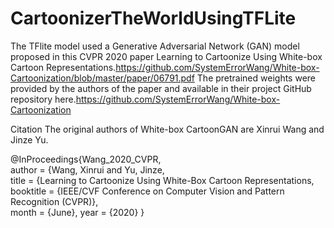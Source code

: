 # CartoonizerTheWorldUsingTFLite
The TFlite model used a Generative Adversarial Network (GAN) model proposed in this CVPR 2020 paper Learning to Cartoonize Using White-box Cartoon Representations.https://github.com/SystemErrorWang/White-box-Cartoonization/blob/master/paper/06791.pdf The pretrained weights were provided by the authors of the paper and available in their project GitHub repository here.https://github.com/SystemErrorWang/White-box-Cartoonization


Citation
The original authors of White-box CartoonGAN are Xinrui Wang and Jinze Yu.

@InProceedings{Wang_2020_CVPR,   
author = {Wang, Xinrui and Yu, Jinze,     
title = {Learning to Cartoonize Using White-Box Cartoon Representations,   
booktitle = {IEEE/CVF Conference on Computer Vision and Pattern Recognition (CVPR)},   
month = {June}, year = {2020} }

